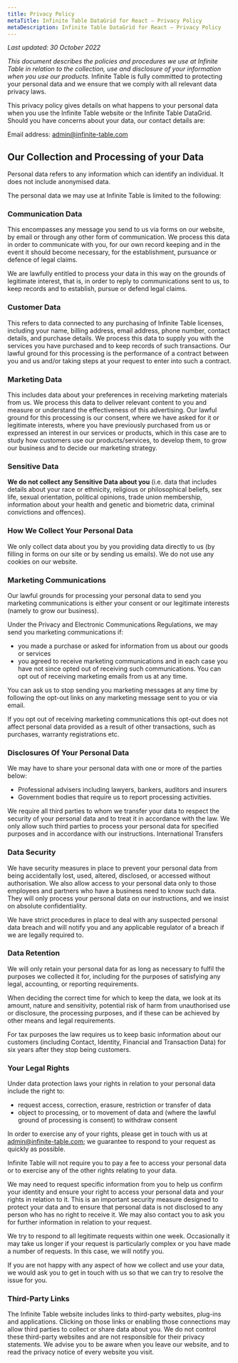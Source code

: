 ```yaml
---
title: Privacy Policy
metaTitle: Infinite Table DataGrid for React — Privacy Policy
metaDescription: Infinite Table DataGrid for React — Privacy Policy
---
```

*Last updated: 30 October 2022*

*This document describes the policies and procedures we use at Infinite Table in relation to the collection, use and disclosure of your information when you use our products.*
Infinite Table is fully committed to protecting your personal data and we ensure that we comply with all relevant data privacy laws.

This privacy policy gives details on what happens to your personal data when you use the Infinite Table website or the Infinite Table DataGrid.  
Should you have concerns about your data, our contact details are:

Email address: admin@infinite-table.com


## Our Collection and Processing of your Data
Personal data refers to any information which can identify an individual. It does not include anonymised data.

The personal data we may use at Infinite Table is limited to the following: 

### Communication Data 
This encompasses any message you send to us via forms on our website, by email or through any other form of communication. We process this data in order to communicate with you, for our own record keeping and in the event it should become necessary, for the establishment, pursuance or defence of legal claims. 

We are lawfully entitled to process your data in this way on the grounds of legitimate interest, that is, in order to reply to communications sent to us, to keep records and to establish, pursue or defend legal claims.

### Customer Data
This refers to data connected to any purchasing of Infinite Table licenses, including your name, billing address, email address, phone number, contact details, and purchase details. We process this data to supply you with the services you have purchased and to keep records of such transactions. Our lawful ground for this processing is the performance of a contract between you and us and/or taking steps at your request to enter into such a contract.

### Marketing Data
This includes data about your preferences in receiving marketing materials from us. We process this data to deliver relevant content to you and measure or understand the effectiveness of this advertising. Our lawful ground for this processing is our consent, where we have asked for it or legitimate interests, where you have previously purchased from us or expressed an interest in our services or products, which in this case are to study how customers use our products/services, to develop them, to grow our business and to decide our marketing strategy.

### Sensitive Data
**We do not collect any Sensitive Data about you** (i.e. data that includes details about your race or ethnicity, religious or philosophical beliefs, sex life, sexual orientation, political opinions, trade union membership, information about your health and genetic and biometric data, criminal convictions and offences).

### How We Collect Your Personal Data
We only collect data about you by you providing data directly to us (by filling in forms on our site or by sending us emails). We do not use any cookies on our website.

### Marketing Communications

Our lawful grounds for processing your personal data to send you marketing communications is either your consent or our legitimate interests (namely to grow our business).

Under the Privacy and Electronic Communications Regulations, we may send you marketing communications if:
* you made a purchase or asked for information from us about our goods or services
* you agreed to receive marketing communications and in each case you have not since opted out of receiving such communications. You can opt out of receiving marketing emails from us at any time.

You can ask us to stop sending you marketing messages at any time by following the opt-out links on any marketing message sent to you or via email.

If you opt out of receiving marketing communications this opt-out does not affect personal data provided as a result of other transactions, such as purchases, warranty registrations etc.

### Disclosures Of Your Personal Data
We may have to share your personal data with one or more of the parties below:
* Professional advisers including lawyers, bankers, auditors and insurers
* Government bodies that require us to report processing activities.

We require all third parties to whom we transfer your data to respect the security of your personal data and to treat it in accordance with the law. We only allow such third parties to process your personal data for specified purposes and in accordance with our instructions.
International Transfers

### Data Security
We have security measures in place to prevent your personal data from being accidentally lost, used, altered, disclosed, or accessed without authorisation. We also allow access to your personal data only to those employees and partners who have a business need to know such data. They will only process your personal data on our instructions, and we insist on absolute confidentiality.

We have strict procedures in place to deal with any suspected personal data breach and will notify you and any applicable regulator of a breach if we are legally required to.

###  Data Retention

We will only retain your personal data for as long as necessary to fulfil the purposes we collected it for, including for the purposes of satisfying any legal, accounting, or reporting requirements.

When deciding the correct time for which to keep the data, we look at its amount, nature and sensitivity, potential risk of harm from unauthorised use or disclosure, the processing purposes, and if these can be achieved by other means and legal requirements.

For tax purposes the law requires us to keep basic information about our customers (including Contact, Identity, Financial and Transaction Data) for six years after they stop being customers.

### Your Legal Rights
Under data protection laws your rights in relation to your personal data include the right to:
* request access, correction, erasure, restriction or transfer of data
* object to processing, or to movement of data and (where the lawful ground of processing is consent) to withdraw consent

In order to exercise any of your rights, please get in touch with us at [admin@infinite-table.com](mailto:admin@infinite-table.com); we guarantee to respond to your request as quickly as possible.

Infinite Table will not require you to pay a fee to access your personal data or to exercise any of the other rights relating to your data.

We may need to request specific information from you to help us confirm your identity and ensure your right to access your personal data and your rights in relation to it. This is an important security measure designed to protect your data and to ensure that personal data is not disclosed to any person who has no right to receive it. We may also contact you to ask you for further information in relation to your request.

We try to respond to all legitimate requests within one week. Occasionally it may take us longer if your request is particularly complex or you have made a number of requests. In this case, we will notify you.

If you are not happy with any aspect of how we collect and use your data, we would ask you to get in touch with us so that we can try to resolve the issue for you.

### Third-Party Links
The Infinite Table website includes links to third-party websites, plug-ins and applications. Clicking on those links or enabling those connections may allow third parties to collect or share data about you. We do not control these third-party websites and are not responsible for their privacy statements. We advise you to be aware when you leave our website, and to read the privacy notice of every website you visit.

